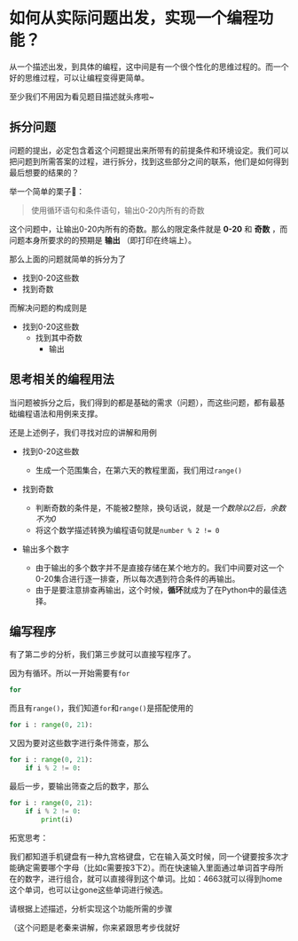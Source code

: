 # 如何从实际问题出发，实现一个编程功能？

从一个描述出发，到具体的编程，这中间是有一个很个性化的思维过程的。而一个好的思维过程，可以让编程变得更简单。

至少我们不用因为看见题目描述就头疼啦~

## 拆分问题

问题的提出，必定包含着这个问题提出来所带有的前提条件和环境设定。我们可以把问题到所需答案的过程，进行拆分，找到这些部分之间的联系，他们是如何得到最后想要的结果的？

举一个简单的栗子🌰：
> 使用循环语句和条件语句，输出0-20内所有的奇数

这个问题中，让输出0-20内所有的奇数。那么的限定条件就是 **0-20** 和 **奇数** ，而问题本身所要求的的预期是 **输出** （即打印在终端上）。

那么上面的问题就简单的拆分为了
+ 找到0-20这些数
+ 找到奇数

而解决问题的构成则是
- 找到0-20这些数
    - 找到其中奇数
        - 输出

## 思考相关的编程用法

当问题被拆分之后，我们得到的都是基础的需求（问题），而这些问题，都有最基础编程语法和用例来支撑。

还是上述例子，我们寻找对应的讲解和用例
+ 找到0-20这些数
    - 生成一个范围集合，在第六天的教程里面，我们用过`range()`

+ 找到奇数
    - 判断奇数的条件是，不能被2整除，换句话说，就是*一个数除以2后，余数不为0*
    - 将这个数学描述转换为编程语句就是`number % 2 != 0`

+ 输出多个数字
    - 由于输出的多个数字并不是直接存储在某个地方的。我们中间要对这一个0-20集合进行逐一排查，所以每次遇到符合条件的再输出。
    - 由于是要注意排查再输出，这个时候，**循环**就成为了在Python中的最佳选择。

## 编写程序

有了第二步的分析，我们第三步就可以直接写程序了。

因为有循环。所以一开始需要有`for`
```python
for
```
而且有`range()`，我们知道`for`和`range()`是搭配使用的
```python
for i : range(0, 21):
```
又因为要对这些数字进行条件筛查，那么
```python
for i : range(0, 21):
    if i % 2 != 0:
```
最后一步，要输出筛查之后的数字，那么
```python
for i : range(0, 21):
    if i % 2 != 0:
        print(i) 
```

拓宽思考：

我们都知道手机键盘有一种九宫格键盘，它在输入英文时候，同一个键要按多次才能确定需要哪个字母（比如c需要按3下2）。而在快速输入里面通过单词首字母所在的数字，进行组合，就可以直接得到这个单词。比如：4663就可以得到home这个单词，也可以让gone这些单词进行候选。

请根据上述描述，分析实现这个功能所需的步骤

（这个问题是老秦来讲解，你来紧跟思考步伐就好